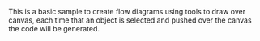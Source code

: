 This is a basic sample to create flow diagrams using tools to draw over canvas, each time that an object is selected and pushed over the canvas the code will be generated.
